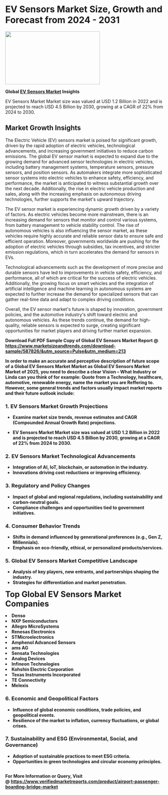 <H1>EV Sensors Market Size, Growth and Forecast from 2024 - 2031</H1><img class="aligncenter size-medium wp-image-584254" src="https://thirdeyenews.in/wp-content/uploads/2024/09/Global-Market-Research-300x168.jpeg" alt="" width="300" height="168" /><p><strong>Global&nbsp;<a href="https://www.marketsizeandtrends.com/download-sample/587826/&amp;utm_source=Pulse&amp;utm_medium=213">EV Sensors Market</a> Insights</strong></p><p>EV Sensors Market Market size was valued at USD 1.2 Billion in 2022 and is projected to reach USD 4.5 Billion by 2030, growing at a CAGR of 22% from 2024 to 2030.</p><p><h2>Market Growth Insights</h2> <p>The Electric Vehicle (EV) sensors market is poised for significant growth, driven by the rapid adoption of electric vehicles, technological advancements, and increasing government initiatives to reduce carbon emissions. The global EV sensor market is expected to expand due to the growing demand for advanced sensor technologies in electric vehicles, including battery management systems, temperature sensors, pressure sensors, and position sensors. As automakers integrate more sophisticated sensor systems into electric vehicles to enhance safety, efficiency, and performance, the market is anticipated to witness substantial growth over the next decade. Additionally, the rise in electric vehicle production and sales, along with the increasing emphasis on autonomous driving technologies, further supports the market's upward trajectory.</p> <p><strong></strong></p> <p>The EV sensor market is experiencing dynamic growth driven by a variety of factors. As electric vehicles become more mainstream, there is an increasing demand for sensors that monitor and control various systems, from battery management to vehicle stability control. The rise of autonomous vehicles is also influencing the sensor market, as these vehicles require highly accurate and reliable sensor data to ensure safe and efficient operation. Moreover, governments worldwide are pushing for the adoption of electric vehicles through subsidies, tax incentives, and stricter emission regulations, which in turn accelerates the demand for sensors in EVs.</p> <p>Technological advancements such as the development of more precise and durable sensors have led to improvements in vehicle safety, efficiency, and performance, all of which are critical for the success of electric vehicles. Additionally, the growing focus on smart vehicles and the integration of artificial intelligence and machine learning in autonomous systems are expected to further increase the demand for specialized sensors that can gather real-time data and adapt to complex driving conditions.</p> <p>Overall, the EV sensor market's future is shaped by innovation, government policies, and the automotive industry's shift toward electric and autonomous vehicles. As these trends continue, the demand for high-quality, reliable sensors is expected to surge, creating significant opportunities for market players and driving further market expansion.</p> <p><strong></p><p><span class=""><strong>Download Full PDF Sample Copy of Global EV Sensors Market Report</strong> @ <a href="https://www.marketsizeandtrends.com/download-sample/587826/&amp;utm_source=Pulse&amp;utm_medium=213" target="_blank">https://www.marketsizeandtrends.com/download-sample/587826/&amp;utm_source=Pulse&amp;utm_medium=213</a></span></p><p>In order to make an accurate and perceptive description of future scope of a Global&nbsp;EV Sensors Market Market as Global&nbsp;EV Sensors Market Market of 2025, you need to describe a clear Vision &ndash; What Industry or Linda can you think of for example: Quote from a Technology, healthcare, automotive, renewable energy, name the market you are Reffering to. However, some general trends and factors usually impact market reports and their future outlook include:</p><h3>1.&nbsp;<strong>EV Sensors Market Growth Projections</strong></h3><ul><li>Examine market size trends, revenue estimates and CAGR (Compounded Annual Growth Rate) projections.</li><li><p>EV Sensors Market Market size was valued at USD 1.2 Billion in 2022 and is projected to reach USD 4.5 Billion by 2030, growing at a CAGR of 22% from 2024 to 2030.</p></li></ul><h3>2.&nbsp;<strong>EV Sensors Market Technological Advancements</strong></h3><ul><li>Integration of AI, IoT, blockchain, or automation in the industry.</li><li>Innovations driving cost reductions or improving efficiency.</li></ul><h3>3.&nbsp;<strong>Regulatory and Policy Changes</strong></h3><ul><li>Impact of global and regional regulations, including sustainability and carbon-neutral goals.</li><li>Compliance challenges and opportunities tied to government initiatives.</li></ul><h3>4.&nbsp;<strong>Consumer Behavior Trends</strong></h3><ul><li>Shifts in demand influenced by generational preferences (e.g., Gen Z, Millennials).</li><li>Emphasis on eco-friendly, ethical, or personalized products/services.</li></ul><h3>5.&nbsp;<strong>Global EV Sensors Market Competitive Landscape</strong></h3><ul><li>Analysis of key players, new entrants, and partnerships shaping the industry.</li><li>Strategies for differentiation and market penetration.</li></ul><p data-pm-slice="1 1 []"><span style="color: inherit; font-family: inherit; font-size: 25px;">Top Global EV Sensors Market Companies</span></p><div class="" data-test-id=""><p><li>Denso</li><li> NXP Semiconductors</li><li> Allegro MicroSystems</li><li> Renesas Electronics</li><li> STMicroelectronics</li><li> Amphenol Advanced Sensors</li><li> ams AG</li><li> Sensata Technologies</li><li> Analog Devices</li><li> Infineon Technologies</li><li> Kohshin Electric Corporation</li><li> Texas Instruments Incorporated</li><li> TE Connectivity</li><li> Melexis</li></p></div><h3>6.&nbsp;<strong>Economic and Geopolitical Factors</strong></h3><ul><li>Influence of global economic conditions, trade policies, and geopolitical events.</li><li>Resilience of the market to inflation, currency fluctuations, or global crises.</li></ul><h3>7.&nbsp;<strong>Sustainability and ESG (Environmental, Social, and Governance)</strong></h3><ul><li>Adoption of sustainable practices to meet ESG criteria.</li><li>Opportunities in green technologies and circular economy principles.</li></ul><h2><strong style="font-size: 14px;">For More Information or Query, Visit @&nbsp;</strong><a style="background-color: #ffffff; font-size: 14px;" href="https://www.marketsizeandtrends.com/report/ev-sensors-market/" target="_blank">https://www.verifiedmarketreports.com/product/airport-passenger-boarding-bridge-market</a></h2>
